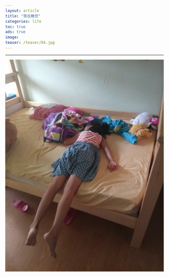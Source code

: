 ```yaml
---
layout: article
title: "我在睡觉"
categories: life
toc: true
ads: true
image:
teaser: /teaser/bk.jpg
---
```


---



![df](https://github.com/storage201608/storage/blob/master/chenyifan2016/_posts/life/2016-09-15-20160915155518life.md/IMG_20160915_155433.jpg?raw=true)

